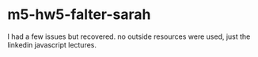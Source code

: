 # m5-hw5-falter-sarah
I had a few issues but recovered.
no outside resources were used, just the linkedin javascript lectures.
